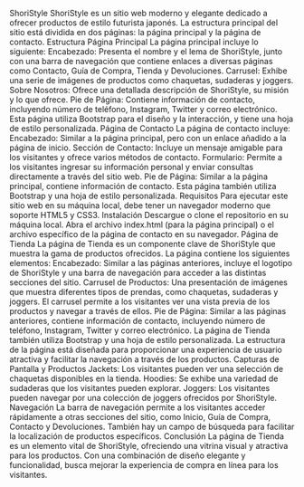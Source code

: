 ShoriStyle
ShoriStyle es un sitio web moderno y elegante dedicado a ofrecer productos de estilo futurista japonés. La estructura principal del sitio está dividida en dos páginas: la página principal y la página de contacto.
Estructura
Página Principal
La página principal incluye lo siguiente:
Encabezado: Presenta el nombre y el lema de ShoriStyle, junto con una barra de navegación que contiene enlaces a diversas páginas como Contacto, Guía de Compra, Tienda y Devoluciones.
Carrusel: Exhibe una serie de imágenes de productos como chaquetas, sudaderas y joggers.
Sobre Nosotros: Ofrece una detallada descripción de ShoriStyle, su misión y lo que ofrece.
Pie de Página: Contiene información de contacto, incluyendo número de teléfono, Instagram, Twitter y correo electrónico.
Esta página utiliza Bootstrap para el diseño y la interacción, y tiene una hoja de estilo personalizada.
Página de Contacto
La página de contacto incluye:
Encabezado: Similar a la página principal, pero con un enlace añadido a la página de inicio.
Sección de Contacto: Incluye un mensaje amigable para los visitantes y ofrece varios métodos de contacto.
Formulario: Permite a los visitantes ingresar su información personal y enviar consultas directamente a través del sitio web.
Pie de Página: Similar a la página principal, contiene información de contacto.
Esta página también utiliza Bootstrap y una hoja de estilo personalizada.
Requisitos
Para ejecutar este sitio web en su máquina local, debe tener un navegador moderno que soporte HTML5 y CSS3.
Instalación
Descargue o clone el repositorio en su máquina local.
Abra el archivo index.html (para la página principal) o el archivo específico de la página de contacto en su navegador.
Página de Tienda
La página de Tienda es un componente clave de ShoriStyle que muestra la gama de productos ofrecidos. La página contiene los siguientes elementos:
Encabezado: Similar a las páginas anteriores, incluye el logotipo de ShoriStyle y una barra de navegación para acceder a las distintas secciones del sitio.
Carrusel de Productos: Una presentación de imágenes que muestra diferentes tipos de prendas, como chaquetas, sudaderas y joggers. El carrusel permite a los visitantes ver una vista previa de los productos y navegar a través de ellos.
Pie de Página: Similar a las páginas anteriores, contiene información de contacto, incluyendo número de teléfono, Instagram, Twitter y correo electrónico.
La página de Tienda también utiliza Bootstrap y una hoja de estilo personalizada. La estructura de la página está diseñada para proporcionar una experiencia de usuario atractiva y facilitar la navegación a través de los productos.
Capturas de Pantalla y Productos
Jackets: Los visitantes pueden ver una selección de chaquetas disponibles en la tienda.
Hoodies: Se exhibe una variedad de sudaderas que los visitantes pueden explorar.
Joggers: Los visitantes pueden navegar por una colección de joggers ofrecidos por ShoriStyle.
Navegación
La barra de navegación permite a los visitantes acceder rápidamente a otras secciones del sitio, como Inicio, Guía de Compra, Contacto y Devoluciones. También hay un campo de búsqueda para facilitar la localización de productos específicos.
Conclusión
La página de Tienda es un elemento vital de ShoriStyle, ofreciendo una vitrina visual y atractiva para los productos. Con una combinación de diseño elegante y funcionalidad, busca mejorar la experiencia de compra en línea para los visitantes.


